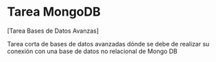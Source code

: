 # Tarea MongoDB
[Tarea Bases de Datos Avanzas]

Tarea corta de bases de datos avanzadas dónde se debe de realizar su conexión con una base de datos no relacional de Mongo DB
